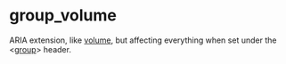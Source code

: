 ---
---
# group_volume

ARIA extension, like [volume](volume), but affecting everything when set
under the <[group](/headers/group)> header.
